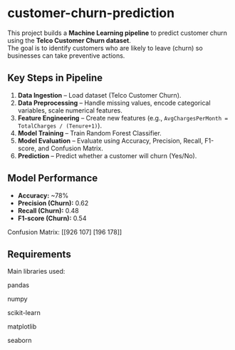 # customer-churn-prediction

This project builds a **Machine Learning pipeline** to predict customer churn using the **Telco Customer Churn dataset**.  
The goal is to identify customers who are likely to leave (churn) so businesses can take preventive actions.  


## Key Steps in Pipeline
1. **Data Ingestion** – Load dataset (Telco Customer Churn).  
2. **Data Preprocessing** – Handle missing values, encode categorical variables, scale numerical features.  
3. **Feature Engineering** – Create new features (e.g., `AvgChargesPerMonth = TotalCharges / (Tenure+1)`).  
4. **Model Training** – Train Random Forest Classifier.  
5. **Model Evaluation** – Evaluate using Accuracy, Precision, Recall, F1-score, and Confusion Matrix.  
6. **Prediction** – Predict whether a customer will churn (Yes/No).



## Model Performance
- **Accuracy:** ~78%  
- **Precision (Churn):** 0.62  
- **Recall (Churn):** 0.48  
- **F1-score (Churn):** 0.54  

Confusion Matrix: 
[[926 107]
[196 178]]

## Requirements

Main libraries used:

pandas

numpy

scikit-learn

matplotlib

seaborn
